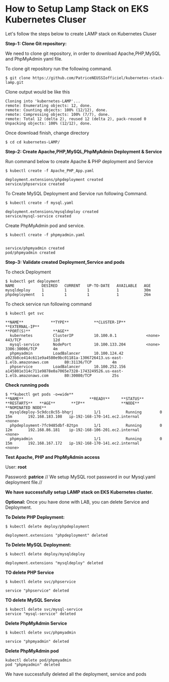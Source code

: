 # How to Setup Lamp Stack on EKS Kubernetes Cluser

Let's follow the steps below to create LAMP stack on Kubernetes Cluser

**Step-1: Clone Git repository:**

We need to clone git repository, in order to download Apache,PHP,MySQL and PhpMyAdmin yaml file.

To clone git repository run the following command.
```
$ git clone https://github.com/PatriceNEUSSIofficiel/kubernetes-stack-lamp.git
```
Clone output would be like this
```
Cloning into 'kubernetes-LAMP'...
remote: Enumerating objects: 12, done.
remote: Counting objects: 100% (12/12), done.
remote: Compressing objects: 100% (7/7), done.
remote: Total 12 (delta 2), reused 12 (delta 2), pack-reused 0
Unpacking objects: 100% (12/12), done.
```

Once download finish, change directory

```
$ cd cd kubernetes-LAMP/
```

**Step-2: Create Apache,PHP,MySQL,PhpMyAdmin Deployment & Service**

Run command below to create Apache & PHP deployment and Service

```
$ kubectl create -f Apache_PHP_App.yaml

deployment.extensions/phpdeployment created
service/phpservice created
```
To Create MySQL Deployment and Service run following Command.

```
$ kubectl create -f mysql.yaml

deployment.extensions/mysqldeploy created
service/mysql-service created
```
Create PhpMyAdmin pod and service.

```
$ kubectl create -f phpmyadmin.yaml


service/phpmyadmin created
pod/phpmyadmin created
```

**Step-3: Validate created Deployment,Service and pods**

To check Deployment

```
$ kubectl get deployment
NAME            DESIRED   CURRENT   UP-TO-DATE   AVAILABLE   AGE
mysqldeploy     1         1         1            1           30m
phpdeployment   1         1         1            1           26m
```

To check service run following command

```
$ kubectl get svc

**NAME**            **TYPE**           **CLUSTER-IP**       **EXTERNAL-IP**                                                               **PORT(S)**          **AGE**
  kubernetes         ClusterIP         10.100.0.1             <none>                                                                        443/TCP              12d
  mysql-service      NodePort          10.100.133.204         <none>                                                                        3306:30006/TCP       4m
  phpmyadmin         LoadBalancer      10.100.124.42          a923b8ce414c611e9a4580e9bc01181a-1306726413.us-east-1.elb.amazonaws.com       80:31136/TCP         4m
  phpservice         LoadBalancer      10.100.252.156         a145801e314c711e9878e0a7065e7328-1743249526.us-east-1.elb.amazonaws.com       80:30080/TCP         25s
```

**Check running pods**

```
$ **kubectl get pods -o=wide**
**NAME**                             **READY**     **STATUS**    **RESTARTS**   **AGE**       **IP**                **NODE**                              **NOMINATED NODE**
  mysqldeploy-5c9dcc8c55-bhqrj         1/1           Running        0             15m       192.168.183.108   ip-192-168-170-141.ec2.internal               <none>
  phpdeployment-7fc9485dbf-82tpn       1/1           Running        0             12m       192.168.86.181    ip-192-168-106-201.ec2.internal   			<none>
  phpmyadmin                           1/1           Running        0             15m       192.168.167.172   ip-192-168-170-141.ec2.internal   			<none>
```

**Test Apache, PHP and PhpMyAdmin access**

User: **root**

Password: **patrice**    						// We setup MySQL root password in our Mysql.yaml deployment file.//

**We have successfully setup LAMP stack on EKS Kubernetes cluster.**

**Optional:** Once you have done with LAB, you can delete Service and Deployment.

**To Delete PHP Deployment:**

```
$ kubectl delete deploy/phpdeployment

deployment.extensions "phpdeployment" deleted
```
**To Delete MySQL Deployment:**

```
$ kubectl delete deploy/mysqldeploy

deployment.extensions "mysqldeploy" deleted
```

**TO delete PHP Service**

```
$ kubectl delete svc/phpservice

service "phpservice" deleted
```
**TO delete MySQL Service**

```
$ kubectl delete svc/mysql-service
service "mysql-service" deleted
```

**Delete PhpMyAdmin Service**
```
$ kubectl delete svc/phpmyadmin

service "phpmyadmin" deleted
```
**Delete PhpMyAdmin pod**
```
kubectl delete pod/phpmyadmin
pod "phpmyadmin" deleted
```
We have successfully deleted all the deployment, service and pods

